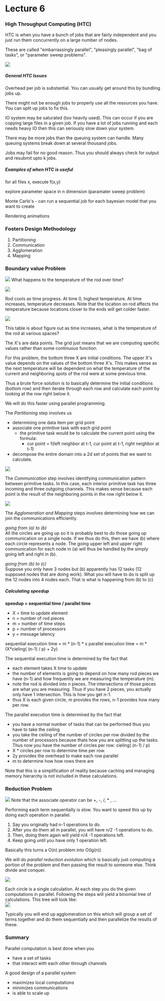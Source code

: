 Lecture 6
==============
### High Throughput Computing (HTC)
HTC is when you have a bunch of jobs that are fairly independent and you just run them concurrently on a large number of nodes.

These are called "embarrassingly parallel", "pleasingly parallel", "bag of tasks", or "parameter sweep problems".

![](lecture_6-images/9eded1e7adf6c0822f653773b475c879.png)

##### General HTC Issues
Overhead per job is substantial. You can usually get around this by bundling jobs up.

There might not be enough jobs to properly use all the resources you have. You can split up jobs to fix this.

IO system may be saturated (too heavily used). This can occur if you are copying large files in a given job. If you have a lot of jobs running and each needs heavy IO then this can seriously slow down your system.

There may be more jobs than the queuing system can handle. Many queuing systems break down at several thousand jobs.

Jobs may fail for no good reason. Thus you should always check for output and resubmit upto k jobs.  

##### Examples of when HTC is useful
for all files x, execute f(x,y)

explore parameter space in n dimension (paramater sweep problem)

Monte Carlo's - can run a sequential job for each bayesian model that you want to create

Rendering animations

### Fosters Design Methodology
1. Partitioning
2. Communication
3. Agglomeration
4. Mapping

### Boundary value Problem
![](lecture_6-images/74cf5ec34f259bc8d366027225b700c4.png)
What happens to the temperature of the rod over time?

![](lecture_6-images/8f65c2ce46c073ebca83f89851f1ff82.png)

Rod cools as time progress. At time 0, highest temperature. At time increases, temperature decreases. Note that the location on rod affects the temperature because locations closer to the ends will get colder faster.


![](lecture_6-images/d5b0e871334121a05de68f8dc7d451bd.png)

This table is about figure out as time increases, what is the temperature of the rod at various spaces?

The X's are data points. The grid just means that we are computing specific values rather than some continuous function.

For this problem, the bottom three X are initial conditions. The upper X's value depends on the values of the bottom three X's. This makes sense as the next temperature will be dependent on what the temperature of the current and neighboring spots of the rod were at some previous time.

Thus a brute force solution is to basically determine the initial conditions (bottom row) and then iterate through each row and calculate each point by looking at the row right below it.

We will do this faster using parallel programming.

The *Partitioning* step involves us
* determining one data item per grid point
* associate one primitive task with each grid point
  * the primitive task would be to calculate the current point using the formula:
    * cur point = f(left neighbor at t-1, cur point at t-1, right neighbor at t-1)
* decompose the entire domain into a 2d set of points that we want to calculate.

![](lecture_6-images/5306ed1e510aacc6f16b2df49b50247a.png)

The *Communication* step involves identifying communication pattern between primitive tasks. In this case, each interior primitive task has three incoming and three outgoing channels. This makes sense because each point is the result of the neighboring points in the row right below it.

![](lecture_6-images/b3e2367499646ebab9c0dc62adc2e494.png)

The *Agglomeration and Mapping* steps involves determining how we can join the communications efficiently.

*going from (a) to (b)*  
All the circles are going up so it is probably best to do those going up communication on a single node. If we thus do this, then we have (b) where each circle represents a node. The going upper left and upper right communication for each node in (a) will thus be handled by the simply going left and right in (b).

*going from (b) to (c)*  
Suppose you only have 3 nodes but (b) apparently has 12 tasks (12 supposed nodes that are doing work). What you will have to do is split up the 12 nodes into 4 nodes each. That is what is happening from (b) to (c)

##### Calculating speedup
**speedup = sequential time / parallel time**


* X = time to update element
* n = number of rod pieces
* m = number of time steps
* p = number of processors
* y = message latency

sequential execution time = m * (n-1) * x
parallel execution time = m * (X*cieling( (n-1) / p) + 2y)

The sequential execution time is determined by the fact that
* each element takes X time to update
* the number of elements is going to depend on how many rod pieces we have (n-1) and how frequently we are measuring the temperature (m).
* note the rod is divided into n pieces. The intersections of those pieces are what you are measuring. Thus if you have 2 pieces, you actually only have 1 intersection. This is how you get n-1.  
* thus X is each given circle, m provides the rows, n-1 provides how many per row.  

The parallel execution time is determined by the fact that
* you have a normal number of tasks that can be performed thus you have to take the ceiling
* you take the ceiling of the number of circles per row divided by the number of processors because thats how you are splitting up the tasks. Thus now you have the number of circles per row: cieling( (n-1) / p)
* X * circles per row  to determine time per row.
* 2y provides the overhead to make each row parallel
* m to determine how how rows there are  


Note that this is a simplification of reality because caching and managing memory hierarchy is not included in these calculations.


### Reduction Problem

![](lecture_6-images/5436a0e6afd081b53604e8ff5d9c340a.png)
Note that the associate operator can be +, -, /, * , ...

Performing each term sequentially is slow. You want to speed this up by doing each operation in parallel.

1. Say you originally had n-1 operations to do.
2. After you do them all in parallel, you will have n/2 -1 operations to do.
3. Then, doing them again will yield n/4 -1 operations left.
4. Keep going until you have only 1 operation left.

Basically this turns a O(n) problem into O(lg(n))


We will do *parallel reduction evolution* which is basically just computing a portion of the problem and then passing the result to someone else. Think divide and conquer.

![](lecture_6-images/27e15af4c81ab7f78c74723819ab1bf8.png)

Each circle is a single calculation. At each step you do the given computations in parallel. Following the steps will yield a binomial tree of calculations. This tree will look like:  
![](lecture_6-images/c3560c33e53f97f98089fb8c9f6633f8.png)

Typically you will end up agglomeration on this which will group a set of terms together and do them sequentially and then parallelize the results of these.


### Summary

Parallel computation is best done when you
* have a set of tasks
* that interact with each other through channels

A good design of a parallel system
* maximizes local computations
* minimizes communications
* is able to scale up
